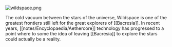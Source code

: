 ![](assets/wildspace.png "wildspace.png")

The cold vacuum between the stars of the universe, Wildspace is one of the greatest frontiers still left for the great explorers of [[Bacresia]]. In recent years, [[notes/Encyclopaedia/Aethercore]] technology has progressed to a point where to some the idea of leaving [[Bacresia]] to explore the stars could actually be a reality. 